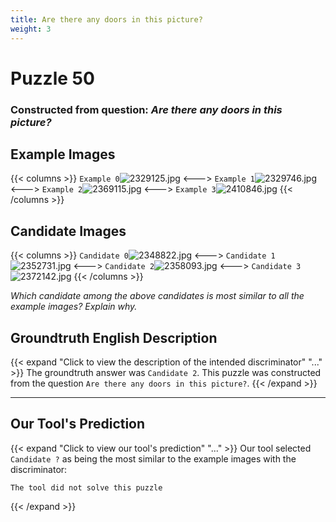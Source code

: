 ```yaml
---
title: Are there any doors in this picture?
weight: 3
---
```


# Puzzle 50
### Constructed from question: _Are there any doors in this picture?_


## Example Images
{{< columns >}}
`Example 0`![2329125.jpg](/gqa_images/2329125.jpg)
<--->
`Example 1`![2329746.jpg](/gqa_images/2329746.jpg)
<--->
`Example 2`![2369115.jpg](/gqa_images/2369115.jpg)
<--->
`Example 3`![2410846.jpg](/gqa_images/2410846.jpg)
{{< /columns >}}

## Candidate Images
{{< columns >}}
`Candidate 0`![2348822.jpg](/gqa_images/2348822.jpg)
<--->
`Candidate 1`![2352731.jpg](/gqa_images/2352731.jpg)
<--->
`Candidate 2`![2358093.jpg](/gqa_images/2358093.jpg)
<--->
`Candidate 3`![2372142.jpg](/gqa_images/2372142.jpg)
{{< /columns >}}

*Which candidate among the above candidates is most similar to all the example images? Explain why.*

## Groundtruth English Description

{{< expand "Click to view the description of the intended discriminator" "..." >}}
The groundtruth answer was `Candidate 2`. This puzzle was constructed from the question `Are there any doors in this picture?`.
{{< /expand >}}

---

## Our Tool's Prediction

{{< expand "Click to view our tool's prediction" "..." >}}
Our tool selected `Candidate ?` as being the most similar to the example images with the discriminator:
```plaintext
The tool did not solve this puzzle
```
{{< /expand >}}
